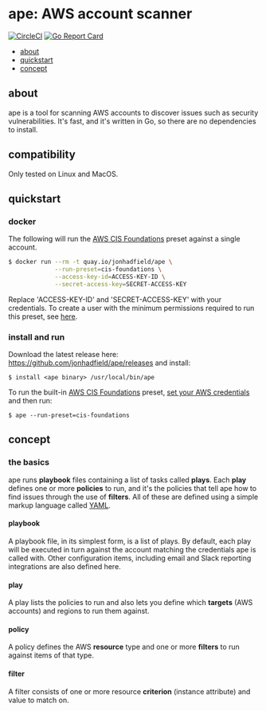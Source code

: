 
# ape: AWS account scanner
[![CircleCI](https://circleci.com/gh/jonhadfield/ape/tree/master.svg?style=shield&circle-token=16e5cf0096cd4f6c7894e10f25b51e07746fa0b7)](https://circleci.com/gh/jonhadfield/ape/tree/master) [![Go Report Card](https://goreportcard.com/badge/github.com/jonhadfield/ape)](https://goreportcard.com/report/github.com/jonhadfield/ape)

- [about](#about)
- [quickstart](#quickstart)
- [concept](#concept)

## about

ape is a tool for scanning AWS accounts to discover issues such as security vulnerabilities.
It's fast, and it's written in Go, so there are no dependencies to install.

## compatibility

Only tested on Linux and MacOS.

## quickstart

### docker
The following will run the [AWS CIS Foundations](https://d0.awsstatic.com/whitepapers/compliance/AWS_CIS_Foundations_Benchmark.pdf) preset against a single account.  

```bash
$ docker run --rm -t quay.io/jonhadfield/ape \
             --run-preset=cis-foundations \
             --access-key-id=ACCESS-KEY-ID \
             --secret-access-key=SECRET-ACCESS-KEY   
```
Replace 'ACCESS-KEY-ID' and 'SECRET-ACCESS-KEY' with your credentials.
To create a user with the minimum permissions required to run this preset, see [here](https://github.com/jonhadfield/ape/blob/master/docs/cis-foundations-policy.md). 

### install and run

Download the latest release here: https://github.com/jonhadfield/ape/releases and install:

``
$ install <ape binary> /usr/local/bin/ape
``

To run the built-in [AWS CIS Foundations](https://d0.awsstatic.com/whitepapers/compliance/AWS_CIS_Foundations_Benchmark.pdf) preset, [set your AWS credentials](https://docs.aws.amazon.com/cli/latest/userguide/cli-chap-getting-started.html) and then run:

``
$ ape --run-preset=cis-foundations
``

## concept

### the basics

ape runs **playbook** files containing a list of tasks called **plays**. Each **play** defines one or more **policies** to run, and it's the policies that tell ape how to find issues through the use of **filters**.
All of these are defined using a simple markup language called [YAML](http://yaml.org/).

#### playbook

A playbook file, in its simplest form, is a list of plays. By default, each play will be executed in turn against the account matching the credentials ape is called with. 
Other configuration items, including email and Slack reporting integrations are also defined here. 

#### play

A play lists the policies to run and also lets you define which **targets** (AWS accounts) and regions to run them against. 

#### policy

A policy defines the AWS **resource** type and one or more **filters** to run against items of that type.
	
#### filter

A filter consists of one or more resource **criterion** (instance attribute) and value to match on.
